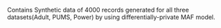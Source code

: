 Contains Synthetic data of 4000 records generated for all three datasets(Adult, PUMS, Power) by using differentially-private MAF model.
